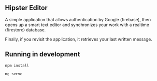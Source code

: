 ## Hipster Editor

A simple application that allows authentication by Google (firebase), then opens up a smart text editor and synchronizes your work with a realtime (firestore) database.

Finally, if you revisit the application, it retrieves your last written message. 


## Running in development

```
npm install

ng serve
```
